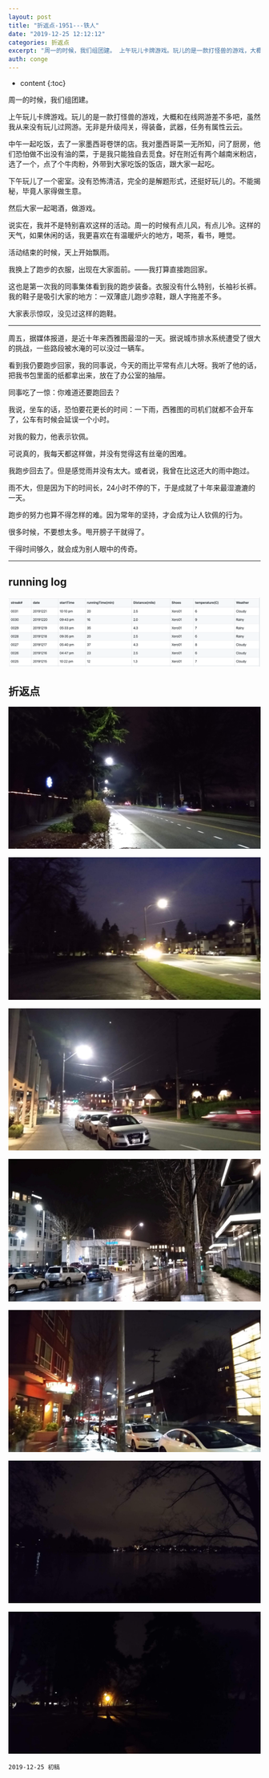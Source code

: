 ```yaml
---
layout: post
title: "折返点-1951---铁人"
date: "2019-12-25 12:12:12"
categories: 折返点
excerpt: "周一的时候，我们组团建。 上午玩儿卡牌游戏。玩儿的是一款打怪兽的游戏，大概和在线网游差不多吧，虽然我从来没有玩儿过网游。无非是升级闯关，得装备，武器，任务有属性云云..."
auth: conge
---
```

* content
{:toc}

周一的时候，我们组团建。

上午玩儿卡牌游戏。玩儿的是一款打怪兽的游戏，大概和在线网游差不多吧，虽然我从来没有玩儿过网游。无非是升级闯关，得装备，武器，任务有属性云云。

中午一起吃饭，去了一家墨西哥卷饼的店。我对墨西哥菜一无所知，问了厨房，他们恐怕做不出没有油的菜，于是我只能独自去觅食。好在附近有两个越南米粉店，选了一个，点了个牛肉粉，外带到大家吃饭的饭店，跟大家一起吃。

下午玩儿了一个密室。没有恐怖清洁，完全的是解题形式，还挺好玩儿的。不能揭秘，毕竟人家得做生意。

然后大家一起喝酒，做游戏。

说实在，我并不是特别喜欢这样的活动。周一的时候有点儿风，有点儿冷。这样的天气，如果休闲的话，我更喜欢在有温暖炉火的地方，喝茶，看书，睡觉。

活动结束的时候，天上开始飘雨。

我换上了跑步的衣服，出现在大家面前。——我打算直接跑回家。

这也是第一次我的同事集体看到我的跑步装备。衣服没有什么特别，长袖衫长裤。我的鞋子是吸引大家的地方：一双薄底儿跑步凉鞋，跟人字拖差不多。

大家表示惊叹，没见过这样的跑鞋。

-----

周五，据媒体报道，是近十年来西雅图最湿的一天。据说城市排水系统遭受了很大的挑战，一些路段被水淹的可以没过一辆车。

看到我仍要跑步回家，我的同事说，今天的雨比平常有点儿大呀。我听了他的话，把我书包里面的纸都拿出来，放在了办公室的抽屉。

同事吃了一惊：你难道还要跑回去？

我说，坐车的话，恐怕要花更长的时间：一下雨，西雅图的司机们就都不会开车了，公车有时候会延误一个小时。

对我的毅力，他表示钦佩。

可说真的，我每天都这样做，并没有觉得这有丝毫的困难。

我跑步回去了。但是感觉雨并没有太大。或者说，我曾在比这还大的雨中跑过。

雨不大，但是因为下的时间长，24小时不停的下，于是成就了十年来最湿漉漉的一天。

跑步的努力也算不得怎样的难。因为常年的坚持，才会成为让人钦佩的行为。

很多时候，不要想太多。甩开膀子干就得了。

干得时间够久，就会成为别人眼中的传奇。

-----------

## running log
![Running log week 51, 2019](/assets/images/折返点/118382-64a025137e8f1f61.png)

## 折返点

![20191215.jpg](/assets/images/折返点/118382-33128beefcaba23f.jpg)

![20191216.jpg](/assets/images/折返点/118382-127e1473dad7048d.jpg)

![20191217.jpg](/assets/images/折返点/118382-ae3fd6a6bbec368e.jpg)

![20191218.jpg](/assets/images/折返点/118382-ecb70190553bafd7.jpg)

![20191219.jpg](/assets/images/折返点/118382-ea4ff505a0e2a54e.jpg)

![20191220.jpg](/assets/images/折返点/118382-a5ae3b4c97cbfd3f.jpg)

![20191221.jpg](/assets/images/折返点/118382-61b45da09412781e.jpg)

```
2019-12-25 初稿
```
